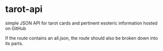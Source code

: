 # tarot-api
simple JSON API for tarot cards and pertinent esoteric information hosted on GitHub

If the route contains an all.json, the route should also be broken down into its parts.